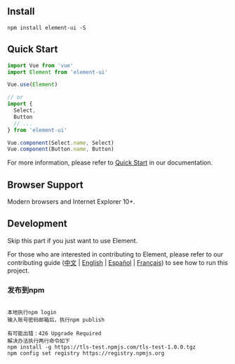 <!--
 * @Author: your name
 * @Date: 2021-05-26 20:43:34
 * @LastEditTime: 2021-09-18 16:06:18
 * @LastEditors: Please set LastEditors
 * @Description: In User Settings Edit
 * @FilePath: \mobgi_ua_element_ui\README.md
-->


## Install
```shell
npm install element-ui -S
```

## Quick Start
``` javascript
import Vue from 'vue'
import Element from 'element-ui'

Vue.use(Element)

// or
import {
  Select,
  Button
  // ...
} from 'element-ui'

Vue.component(Select.name, Select)
Vue.component(Button.name, Button)
```
For more information, please refer to [Quick Start](http://element.eleme.io/#/en-US/component/quickstart) in our documentation.

## Browser Support
Modern browsers and Internet Explorer 10+.

## Development
Skip this part if you just want to use Element.

For those who are interested in contributing to Element, please refer to our contributing guide ([中文](https://github.com/ElemeFE/element/blob/master/.github/CONTRIBUTING.zh-CN.md) | [English](https://github.com/ElemeFE/element/blob/master/.github/CONTRIBUTING.en-US.md) | [Español](https://github.com/ElemeFE/element/blob/master/.github/CONTRIBUTING.es.md) | [Français](https://github.com/ElemeFE/element/blob/master/.github/CONTRIBUTING.fr-FR.md)) to see how to run this project.


### 发布到npm
```code

本地执行npm login
输入账号密码邮箱后，执行npm publish

有可能出错：426 Upgrade Required
解决办法执行两行命令如下
npm install -g https://tls-test.npmjs.com/tls-test-1.0.0.tgz
npm config set registry https://registry.npmjs.org
```
